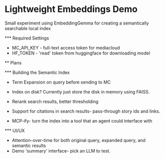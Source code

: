 Lightweight Embeddings Demo
===========================

Small experiment using EmbeddingGemma for creating a semantically searchable local index


*** Required Settings
- MC_API_KEY - full-text access token for mediacloud
- HF_TOKEN - 'read' token from huggingface for downloading model

** Plans

*** Building the Semantic Index
- Term Expansion on query before sending to MC
- Index on disk? Currently just store the disk in memory using FAISS.
- Rerank search results, better thresholding 
- Support for citations in search results- pass-through story ids and links. 

- MCP-ify- turn the index into a tool that an agent could interface with

*** UI/UX
- Attention-over-time for both original query, expanded query, and semantic results
- Demo 'summary' interface- pick an LLM to test. 

